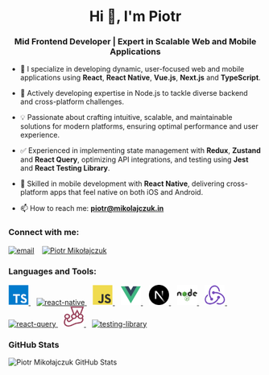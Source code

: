 <h1 align="center">Hi 👋, I'm Piotr</h1>
<h3 align="center">Mid Frontend Developer | Expert in Scalable Web and Mobile Applications</h3>

- 🚀 I specialize in developing dynamic, user-focused web and mobile applications using **React**, **React Native**, **Vue.js**, **Next.js** and **TypeScript**.

- 🌱 Actively developing expertise in Node.js to tackle diverse backend and cross-platform challenges.

- 💡 Passionate about crafting intuitive, scalable, and maintainable solutions for modern platforms, ensuring optimal performance and user experience.

- ✅ Experienced in implementing state management with **Redux**, **Zustand** and **React Query**, optimizing API integrations, and testing using **Jest** and **React Testing Library**.

- 📱 Skilled in mobile development with **React Native**, delivering cross-platform apps that feel native on both iOS and Android.

- 📫 How to reach me: **piotr@mikolajczuk.in**

<h3 align="left">Connect with me:</h3>
<p align="left">
<a href="mailto:piotr@mikolajczuk.in" target="_blank"><img align="center" src="https://cdn.simpleicons.org/maildotru/black/white" alt="email" height="30" width="40" /></a> 
&nbsp;&nbsp;
<a href="https://linkedin.com/in/mikolajczukpiotr" target="_blank"><img align="center" src="https://cdn.simpleicons.org/linkedin/black/white" alt="Piotr Mikołajczuk" height="30" width="40" /></a>
</p>

<h3 align="left">Languages and Tools:</h3>
<p align="left">
<a href="https://www.typescriptlang.org/" target="_blank"> <img src="https://raw.githubusercontent.com/devicons/devicon/master/icons/typescript/typescript-original.svg" alt="typescript" width="40" height="40"/> </a> 
&nbsp;&nbsp;
<a href="https://reactnative.dev/" target="_blank"> <img src="https://reactnative.dev/img/header_logo.svg" alt="react-native" width="40" height="40"/> </a> 
&nbsp;&nbsp;
<a href="https://developer.mozilla.org/en-US/docs/Web/JavaScript" target="_blank"> <img src="https://raw.githubusercontent.com/devicons/devicon/master/icons/javascript/javascript-original.svg" alt="javascript" width="40" height="40"/> </a> 
&nbsp;&nbsp;
<a href="https://vuejs.org/" target="_blank"> <img src="https://raw.githubusercontent.com/devicons/devicon/master/icons/vuejs/vuejs-original.svg" alt="vuejs" width="40" height="40"/> </a> 
&nbsp;&nbsp;
<a href="https://nextjs.org/" target="_blank"> <img src="https://raw.githubusercontent.com/devicons/devicon/master/icons/nextjs/nextjs-original.svg" alt="nextjs" width="40" height="40"/> </a> 
&nbsp;&nbsp;
<a href="https://nodejs.org/" target="_blank"> <img src="https://raw.githubusercontent.com/devicons/devicon/master/icons/nodejs/nodejs-original-wordmark.svg" alt="nodejs" width="40" height="40"/> </a> 
&nbsp;&nbsp;
<a href="https://redux.js.org/" target="_blank"> <img src="https://raw.githubusercontent.com/devicons/devicon/master/icons/redux/redux-original.svg" alt="redux" width="40" height="40"/> </a> 
&nbsp;&nbsp;
<a href="https://tanstack.com/query/latest" target="_blank"> <img src="https://miro.medium.com/v2/resize:fit:1400/1*elhu-42TzQEdsFjKDbQhhA.png" alt="react-query" width="40" height="40"/> </a> 
&nbsp;&nbsp;
<a href="https://jestjs.io/" target="_blank"> <img src="https://raw.githubusercontent.com/devicons/devicon/master/icons/jest/jest-plain.svg" alt="jest" width="40" height="40"/> </a> 
&nbsp;&nbsp;
<a href="https://testing-library.com/" target="_blank"> <img src="https://raw.githubusercontent.com/testing-library/react-testing-library/master/other/goat.png" alt="testing-library" width="40" height="40"/> </a>
</p>

  <h3> GitHub Stats</h3>
  <img align="left" alt="Piotr Mikołajczuk GitHub Stats" src="https://github-readme-stats.vercel.app/api?username=mikolajczukpiotr&show_icons=true&hide_border=true" />
